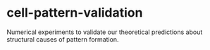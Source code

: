 # cell-pattern-validation
Numerical experiments to validate our theoretical predictions about structural causes of pattern formation.
